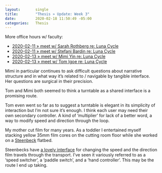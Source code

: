 ```yaml
---
layout:       single
title:        "Thesis » Update: Week 3"
date:         2020-02-18 11:50:49 -05:00
categories:   Thesis
---
```


More office hours w/ faculty:

- [2020-02-11 » meet w/ Sarah Rothberg re: Luna Cycle](https://www.evernote.com/l/AEFQ3eVQHHZCSKXnl2OcmwKznyQIE5k2BaM)
- [2020-02-11 » meet w/ Stefani Bardin re: Luna Cycle](https://www.evernote.com/l/AEFj1d0BXldKCoWSoZXfIOZqjeWFcM-afpA)
- [2020-02-13 » meet w/ Mimi Yin re: Luna Cycle](https://www.evernote.com/l/AEFDIUIqKIRGU4Ivv6s9uEIxxjz7-fhw0sk)
- [2020-02-13 » meet w/ Tom Igoe re: Luna Cycle](https://www.evernote.com/l/AEFxl3L0h55Kv6xxi3CnHXRyp9PJqtnh78c)

Mimi in particular continues to ask difficult questions about narrative structure and in what way it’s related to / navigable by tangible interface. Her questions are surgical in their precision.

Tom and Mimi both seemed to think a turntable as a shared interface is a promising route.

Tom even went so far as to suggest a turntable is elegant in its simplicity of interaction but I’m not sure it’s enough. I think each user may need their own secondary controller. A kind of ‘multiplier’ for lack of a better word, a way to modify speed and direction through the loop.

My mother cut film for many years. As a toddler I entertained myself stacking yellow 35mm film cores on the cutting room floor while she worked on a [Steenbeck](http://www.steenbeck.com/) flatbed.

Steenbecks have [a lovely interface](https://www.pinterest.com/nopivnick/itp_class_thesis/#interface_speed-direction-sentiment) for changing the speed and the direction film travels through the transport. I’ve seen it variously referred to as a ‘speed switcher’, a ‘paddle switch’, and a ‘hand controller’. This may be the route I end up taking.
